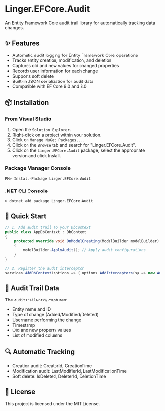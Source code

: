 ﻿# Linger.EFCore.Audit

An Entity Framework Core audit trail library for automatically tracking data changes.

## ✨ Features

- Automatic audit logging for Entity Framework Core operations
- Tracks entity creation, modification, and deletion
- Captures old and new values for changed properties
- Records user information for each change
- Supports soft delete
- Built-in JSON serialization for audit data
- Compatible with EF Core 9.0 and 8.0

## 📦 Installation

### From Visual Studio

1. Open the `Solution Explorer`.
2. Right-click on a project within your solution.
3. Click on `Manage NuGet Packages...`.
4. Click on the `Browse` tab and search for "Linger.EFCore.Audit".
5. Click on the `Linger.EFCore.Audit` package, select the appropriate version and click Install.

### Package Manager Console

```
PM> Install-Package Linger.EFCore.Audit
```

### .NET CLI Console

```
> dotnet add package Linger.EFCore.Audit
```

## 🚀 Quick Start


```csharp
// 1. Add audit trail to your DbContext 
public class AppDbContext : DbContext 
{ 
    protected override void OnModelCreating(ModelBuilder modelBuilder) 
    { 
        modelBuilder.ApplyAudit(); // Apply audit configurations 
    } 
}

// 2. Register the audit interceptor 
services.AddDbContext(options => { options.AddInterceptors(sp => new AuditEntitiesSaveChangesInterceptor( sp.GetRequiredService() )); });
```

## 📄 Audit Trail Data

The `AuditTrailEntry` captures:
- Entity name and ID
- Type of change (Added/Modified/Deleted)
- Username performing the change
- Timestamp
- Old and new property values
- List of modified columns

## 🔍 Automatic Tracking

- Creation audit: CreatorId, CreationTime
- Modification audit: LastModifierId, LastModificationTime
- Soft delete: IsDeleted, DeleterId, DeletionTime

## 📝 License

This project is licensed under the MIT License.

